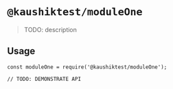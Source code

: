 # `@kaushiktest/moduleOne`

> TODO: description

## Usage

```
const moduleOne = require('@kaushiktest/moduleOne');

// TODO: DEMONSTRATE API
```
